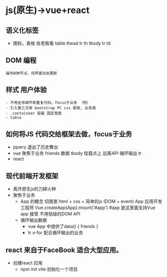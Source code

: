 # js(原生)->vue+react


## 语义化标签
   - 图标，表格 给老板看
   table
       thead
           tr
               th
       tbody
           tr
               td

## DOM 编程
    操作DOM节点，将界面动态更新

## 样式  用户体验
    - 不用去写细节和重复代码，focus于业务 （熟）
    - 引入第三方库 bootstrap PC css 框架, 业务类
    - .containeer 容器 固定宽度
    - table

## 如何将JS 代码交给框架去做，focus于**业务**
- jquery 退出了历史舞台
- vue 
   聚焦于业务
   friends 数据 
   tbody 挂载点上
   远离API 循环输出 tr 
- react 

## 现代前端开发框架
- 离开原生js的刀耕火种
- 聚焦于业务
   - App 的概念
   切图崽 html + css + 简单的js (DOM + event)
   App 应用开发工程师
   Vue.createApp(App).mount('#app')
   #app 是这里面支持Vue app 接管
   不用低级的DOM API
   - 循环输出数据
       - vue App 中提供了data() {
           friends
       }
       - tr v-for 配合循环输出的业务

## react 来自于FaceBook 适合大型应用。
- 创建react 应用
    - npm init vite 初始化一个项目